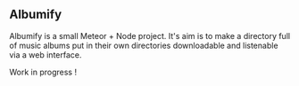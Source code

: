 Albumify
--------

Albumify is a small Meteor + Node project. It's aim is to make a directory full of music albums put in their own directories downloadable and listenable via a web interface.

Work in progress !
